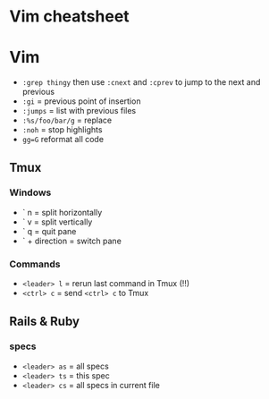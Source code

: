 # Vim cheatsheet

# Vim

- `:grep thingy` then use `:cnext` and `:cprev` to jump to the next and previous
- `:gi` = previous point of insertion
- `:jumps` = list with previous files
- `:%s/foo/bar/g` = replace
- `:noh` = stop highlights
- `gg=G` reformat all code

## Tmux

### Windows

- ` n = split horizontally
- ` v = split vertically
- ` q = quit pane
- ` + direction = switch pane

### Commands

- `<leader> l` = rerun last command in Tmux (!!)
- `<ctrl> c` = send `<ctrl> c` to Tmux

## Rails & Ruby

### specs

- `<leader> as` = all specs 
- `<leader> ts` = this spec
- `<leader> cs` = all specs in current file 
